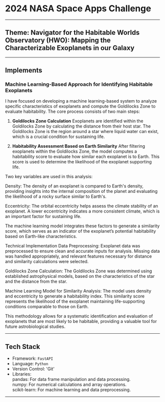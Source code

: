 # 2024 NASA Space Apps Challenge

---

## Theme: Navigator for the Habitable Worlds Observatory (HWO): Mapping the Characterizable Exoplanets in our Galaxy

---

## Implements

### Machine Learning-Based Approach for Identifying Habitable Exoplanets
I have focused on developing a machine learning-based system to analyze specific characteristics of exoplanets and compute the Goldilocks Zone to evaluate habitability. The core process consists of two main steps:

1. **Goldilocks Zone Calculation**
Exoplanets are identified within the Goldilocks Zone by calculating the distance from their host star. The Goldilocks Zone is the region around a star where liquid water can exist, which is a crucial condition for sustaining life.

2. **Habitability Assessment Based on Earth Similarity**
After filtering exoplanets within the Goldilocks Zone, the model computes a habitability score to evaluate how similar each exoplanet is to Earth. This score is used to determine the likelihood of the exoplanet supporting life.

Two key variables are used in this analysis:

Density: The density of an exoplanet is compared to Earth's density, providing insights into the internal composition of the planet and evaluating the likelihood of a rocky surface similar to Earth's.

Eccentricity: The orbital eccentricity helps assess the climate stability of an exoplanet. A lower eccentricity indicates a more consistent climate, which is an important factor for sustaining life.

The machine learning model integrates these factors to generate a similarity score, which serves as an indicator of the exoplanet’s potential habitability based on Earth-like characteristics.

Technical Implementation
Data Preprocessing: Exoplanet data was preprocessed to ensure clean and accurate inputs for analysis. Missing data was handled appropriately, and relevant features necessary for distance and similarity calculations were selected.

Goldilocks Zone Calculation: The Goldilocks Zone was determined using established astrophysical models, based on the characteristics of the star and the distance from the star.

Machine Learning Model for Similarity Analysis: The model uses density and eccentricity to generate a habitability index. This similarity score represents the likelihood of the exoplanet maintaining life-supporting conditions comparable to those on Earth.

This methodology allows for a systematic identification and evaluation of exoplanets that are most likely to be habitable, providing a valuable tool for future astrobiological studies.
     
---

## Tech Stack
- Framework: `FastAPI`  
- Language: `Python`  
- Version Control: 'Git'  
- Libraries:  
        pandas: For data frame manipulation and data processing.  
        numpy: For numerical calculations and array operations.  
        scikit-learn: For machine learning and data preprocessing.      
---
